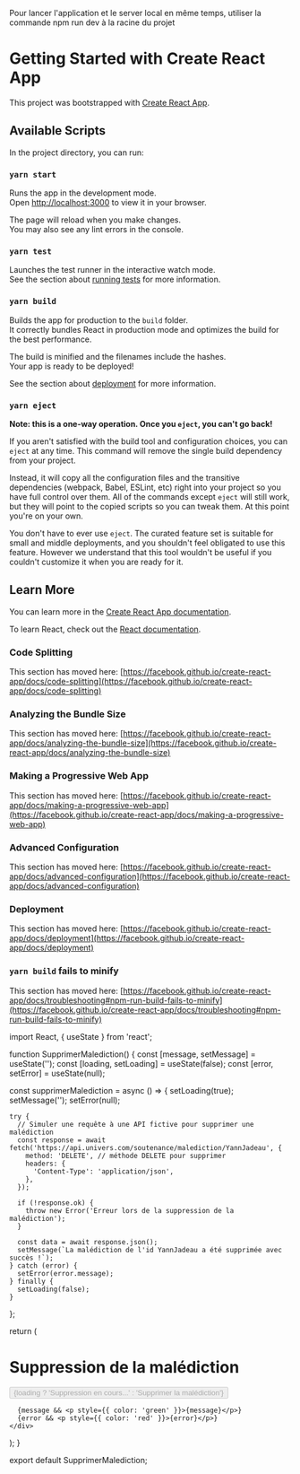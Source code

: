 Pour lancer l'application et le server local en même temps, utiliser la commande 
npm run dev 
à la racine du projet


# Getting Started with Create React App

This project was bootstrapped with [Create React App](https://github.com/facebook/create-react-app).

## Available Scripts

In the project directory, you can run:

### `yarn start`

Runs the app in the development mode.\
Open [http://localhost:3000](http://localhost:3000) to view it in your browser.

The page will reload when you make changes.\
You may also see any lint errors in the console.

### `yarn test`

Launches the test runner in the interactive watch mode.\
See the section about [running tests](https://facebook.github.io/create-react-app/docs/running-tests) for more information.

### `yarn build`

Builds the app for production to the `build` folder.\
It correctly bundles React in production mode and optimizes the build for the best performance.

The build is minified and the filenames include the hashes.\
Your app is ready to be deployed!

See the section about [deployment](https://facebook.github.io/create-react-app/docs/deployment) for more information.

### `yarn eject`

**Note: this is a one-way operation. Once you `eject`, you can't go back!**

If you aren't satisfied with the build tool and configuration choices, you can `eject` at any time. This command will remove the single build dependency from your project.

Instead, it will copy all the configuration files and the transitive dependencies (webpack, Babel, ESLint, etc) right into your project so you have full control over them. All of the commands except `eject` will still work, but they will point to the copied scripts so you can tweak them. At this point you're on your own.

You don't have to ever use `eject`. The curated feature set is suitable for small and middle deployments, and you shouldn't feel obligated to use this feature. However we understand that this tool wouldn't be useful if you couldn't customize it when you are ready for it.

## Learn More

You can learn more in the [Create React App documentation](https://facebook.github.io/create-react-app/docs/getting-started).

To learn React, check out the [React documentation](https://reactjs.org/).

### Code Splitting

This section has moved here: [https://facebook.github.io/create-react-app/docs/code-splitting](https://facebook.github.io/create-react-app/docs/code-splitting)

### Analyzing the Bundle Size

This section has moved here: [https://facebook.github.io/create-react-app/docs/analyzing-the-bundle-size](https://facebook.github.io/create-react-app/docs/analyzing-the-bundle-size)

### Making a Progressive Web App

This section has moved here: [https://facebook.github.io/create-react-app/docs/making-a-progressive-web-app](https://facebook.github.io/create-react-app/docs/making-a-progressive-web-app)

### Advanced Configuration

This section has moved here: [https://facebook.github.io/create-react-app/docs/advanced-configuration](https://facebook.github.io/create-react-app/docs/advanced-configuration)

### Deployment

This section has moved here: [https://facebook.github.io/create-react-app/docs/deployment](https://facebook.github.io/create-react-app/docs/deployment)

### `yarn build` fails to minify

This section has moved here: [https://facebook.github.io/create-react-app/docs/troubleshooting#npm-run-build-fails-to-minify](https://facebook.github.io/create-react-app/docs/troubleshooting#npm-run-build-fails-to-minify)

import React, { useState } from 'react';

function SupprimerMalediction() {
  const [message, setMessage] = useState('');
  const [loading, setLoading] = useState(false);
  const [error, setError] = useState(null);

  const supprimerMalediction = async () => {
    setLoading(true);
    setMessage('');
    setError(null);

    try {
      // Simuler une requête à une API fictive pour supprimer une malédiction
      const response = await fetch('https://api.univers.com/soutenance/malediction/YannJadeau', {
        method: 'DELETE', // méthode DELETE pour supprimer
        headers: {
          'Content-Type': 'application/json',
        },
      });

      if (!response.ok) {
        throw new Error('Erreur lors de la suppression de la malédiction');
      }

      const data = await response.json();
      setMessage(`La malédiction de l'id YannJadeau a été supprimée avec succès !`);
    } catch (error) {
      setError(error.message);
    } finally {
      setLoading(false);
    }
  };

  return (
    <div>
      <h1>Suppression de la malédiction</h1>
      <button onClick={supprimerMalediction} disabled={loading}>
        {loading ? 'Suppression en cours...' : 'Supprimer la malédiction'}
      </button>

      {message && <p style={{ color: 'green' }}>{message}</p>}
      {error && <p style={{ color: 'red' }}>{error}</p>}
    </div>
  );
}

export default SupprimerMalediction;
